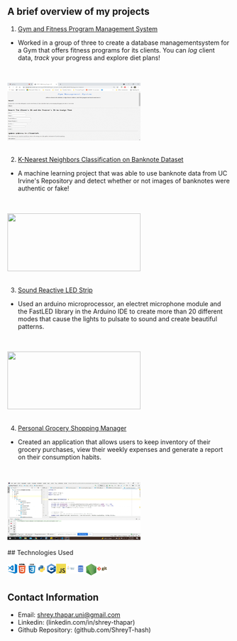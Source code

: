 ## A brief overview of my projects
1. [Gym and Fitness Program Management System](https://www.students.cs.ubc.ca/~tshrey/CPSC304Project_project_f3v2b_j8f2b_l0d9/)
* Worked in a group of three to create a database managementsystem for a Gym that offers fitness programs for its
clients. You can *log* client data, *track* your progress and explore diet plans!
<br>
<br>

<img src = "https://raw.githubusercontent.com/ShreyT-hash/hello-world/main/media-src/DBMS%20recording.gif" width = "300" height = "130" />
<br>
<br>

2. [K-Nearest Neighbors Classification on Banknote Dataset](https://shreyt-hash.github.io/DSCI-100-KNN-Classification/)
 * A machine learning project that was able to use banknote data from UC Irvine's Repository and detect whether or not images of banknotes were authentic or fake! 
 <br>
<br>
 <img src = "https://raw.githubusercontent.com/ShreyT-hash/hello-world/main/media-src/DSCI%20recording.gif" width = "300" height = "130"/>
 <br>
<br>

3. [Sound Reactive LED Strip](https://github.com/ShreyT-hash/DIY-LED-Visualizer)
 * Used an arduino microprocessor, an electret microphone module and the FastLED library in the Arduino IDE to
create more than 20 different modes that cause the lights to pulsate to sound and create beautiful patterns.
<br>
<br>
<img src = "https://j.gifs.com/XQQNll.gif" width = "300" height = "130"/>
<br>
<br>

4. [Personal Grocery Shopping Manager](https://github.com/ShreyT-hash/Grocery-Tracker)
* Created an application that allows users to keep inventory of their grocery purchases, view their weekly expenses and
generate a report on their consumption habits.
<br>
<br>
<img src = "https://raw.githubusercontent.com/ShreyT-hash/hello-world/main/media-src/grocery%20recording.gif" width = "300" height = "130"/>
<br>
<br>
## Technologies Used 
<br>
<br>
<img align="left" alt="Visual Studio Code" width="22px" src="https://raw.githubusercontent.com/github/explore/80688e429a7d4ef2fca1e82350fe8e3517d3494d/topics/visual-studio-code/visual-studio-code.png" />


<img align="left" alt ="HTML5" width="22px" src="https://raw.githubusercontent.com/github/explore/80688e429a7d4ef2fca1e82350fe8e3517d3494d/topics/html/html.png"/>
<img align="left" alt="CSS3" width="22px" src="https://raw.githubusercontent.com/github/explore/80688e429a7d4ef2fca1e82350fe8e3517d3494d/topics/css/css.png" />

<img align="left" alt ="Python" width="22px" src="https://raw.githubusercontent.com/github/explore/80688e429a7d4ef2fca1e82350fe8e3517d3494d/topics/python/python.png"/>
<img align="left" alt ="CPP" width="22px" src="https://raw.githubusercontent.com/github/explore/80688e429a7d4ef2fca1e82350fe8e3517d3494d/topics/cpp/cpp.png"/>
<img align="left" alt="JavaScript" width="22px" src="https://raw.githubusercontent.com/github/explore/80688e429a7d4ef2fca1e82350fe8e3517d3494d/topics/javascript/javascript.png" />
<img align="left" alt="Java" width="22px" src="https://raw.githubusercontent.com/github/explore/80688e429a7d4ef2fca1e82350fe8e3517d3494d/topics/java/java.png" />

<img align="left" alt="SQL" width="22px" src="https://raw.githubusercontent.com/github/explore/80688e429a7d4ef2fca1e82350fe8e3517d3494d/topics/sql/sql.png" />



<img align="left" alt="Node.js" width="26px" src="https://raw.githubusercontent.com/github/explore/80688e429a7d4ef2fca1e82350fe8e3517d3494d/topics/nodejs/nodejs.png" />
<img align="left" alt="Git" width="22px" src="https://raw.githubusercontent.com/github/explore/80688e429a7d4ef2fca1e82350fe8e3517d3494d/topics/git/git.png" />


 <br>
<br>

## Contact Information
- Email: shrey.thapar.uni@gmail.com 
- Linkedin: (linkedin.com/in/shrey-thapar)
- Github Repository: (github.com/ShreyT-hash)
